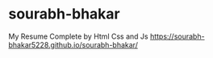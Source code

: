 # sourabh-bhakar
My Resume Complete by Html Css and Js
https://sourabh-bhakar5228.github.io/sourabh-bhakar/
